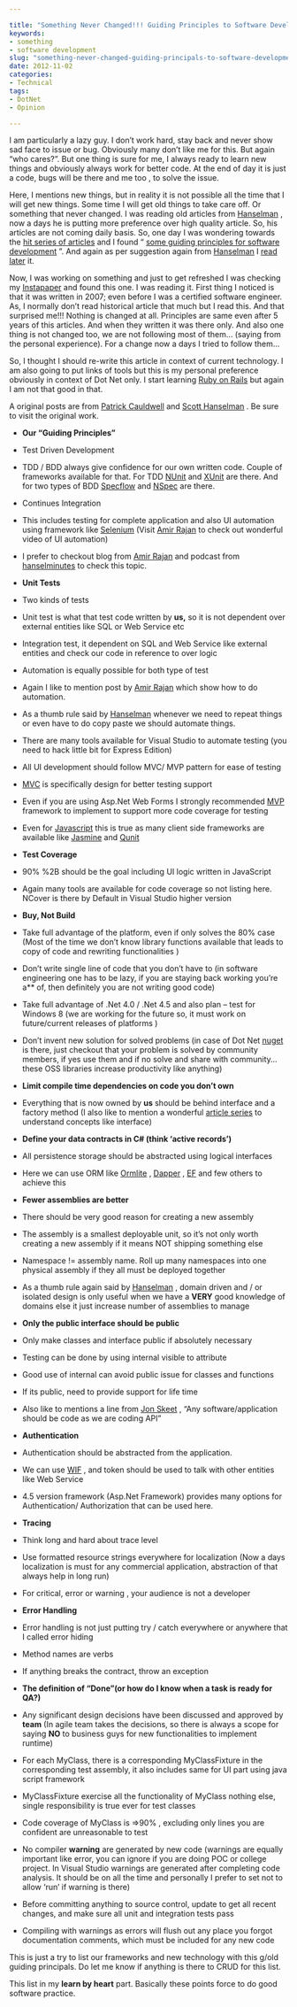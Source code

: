 ```yaml
---

title: "Something Never Changed!!! Guiding Principles to Software Development"
keywords:
- something
- software development
slug: "something-never-changed-guiding-principals-to-software-development"
date: 2012-11-02
categories:
- Technical
tags:
- DotNet
- Opinion

---
```

I am particularly a lazy guy. I don’t work hard, stay back and never show sad face to issue or bug. Obviously many don’t like me for this. But again “who cares?”. But one thing is sure for me, I always ready to learn new things and obviously always work for better code. At the end of day it is just a code, bugs will be there and me too , to solve the issue.

Here, I mentions new things, but in reality it is not possible all the time that I will get new things. Some time I will get old things to take care off. Or something that never changed. I was reading old articles from [Hanselman][1] , now a days he is putting more preference over high quality article. So, his articles are not coming daily basis. So, one day I was wondering towards the [hit series of articles][2] and I found “ [some guiding principles for software development][3] ”. And again as per suggestion again from [Hanselman][4] I [read later][5] it.


Now, I was working on something and just to get refreshed I was checking my [Instapaper][6] and found this one. I was reading it. First thing I noticed is that it was written in 2007; even before I was a certified software engineer. As, I normally don’t read historical article that much but I read this. And that surprised me!!! Nothing is changed at all. Principles are same even after 5 years of this articles. And when they written it was there only. And also one thing is not changed too, we are not following most of them… (saying from the personal experience). For a change now a days I tried to follow them…

 
So, I thought I should re-write this article in context of current technology. I am also going to put links of tools but this is my personal preference obviously in context of Dot Net only. I start learning [Ruby on Rails][7] but again I am not that good in that.

A original posts are from [Patrick Cauldwell][8] and [Scott Hanselman][3] . Be sure to visit the original work.


*   **Our “Guiding Principles”** 
*   Test Driven Development
*   TDD / BDD always give confidence for our own written code. Couple of frameworks available for that. For TDD [NUnit][9] and [XUnit][10] are there. And for two types of BDD [Specflow][11] and [NSpec][12] are there. 

*   Continues Integration
*   This includes testing for complete application and also UI automation using framework like [Selenium][13] (Visit [Amir Rajan][14] to check out wonderful video of UI automation) 
*   I prefer to checkout blog from [Amir Rajan][14] and podcast from [hanselminutes][15] to check this topic. 

*   **Unit Tests** 
*   Two kinds of tests
*   Unit test is what that test code written by **us,** so it is not dependent over external entities like SQL or Web Service etc 
*   Integration test, it dependent on SQL and Web Service like external entities and check our code in reference to over logic

*   Automation is equally possible for both type of test
*   Again I like to mention post by [Amir Rajan][14] which show how to do automation. 
*   As a thumb rule said by [Hanselman][4] whenever we need to repeat things or even have to do copy paste we should automate things. 
*   There are many tools available for Visual Studio to automate testing (you need to hack little bit for Express Edition)

*   All UI development should follow MVC/ MVP pattern for ease of testing
*   [MVC][16] is specifically design for better testing support 
*   Even if you are using Asp.Net Web Forms I strongly recommended [MVP][17] framework to implement to support more code coverage for testing 
*   Even for [Javascript][18] this is true as many client side frameworks are available like [Jasmine][19] and [Qunit][20] 

*   **Test Coverage** 
*   90% %2B should be the goal including UI logic written in JavaScript
*   Again many tools are available for code coverage so not listing here. NCover is there by Default in Visual Studio higher version

*   **Buy, Not Build** 
*   Take full advantage of the platform, even if only solves the 80% case (Most of the time we don’t know library functions available that leads to copy of code and rewriting functionalities )
*   Don’t write single line of code that you don’t have to (in software engineering one has to be lazy, if you are staying back working you’re a** of, then definitely you are not writing good code)
*   Take full advantage of .Net 4.0 / .Net 4.5 and also plan – test for Windows 8 (we are working for the future so, it must work on future/current releases of platforms )
*   Don’t invent new solution for solved problems (in case of Dot Net [nuget][21] is there, just checkout that your problem is solved by community members, if yes use them and if no solve and share with community… these OSS libraries increase productivity like anything) 

*   **Limit compile time dependencies on code you don’t own** 
*   Everything that is now owned by **us** should be behind interface and a factory method (I also like to mention a wonderful [article series][22] to understand concepts like interface) 

*   **Define your data contracts in C# (think ‘active records’)** 
*   All persistence storage should be abstracted using logical interfaces
*   Here we can use ORM like [Ormlite][23] , [Dapper][24] , [EF][25] and few others to achieve this 

*   **Fewer assemblies are better** 
*   There should be very good reason for creating a new assembly
*   The assembly is a smallest deployable unit, so it’s not only worth creating a new assembly if it means NOT shipping something else
*   Namespace != assembly name. Roll up many namespaces into one physical assembly if they all must be deployed together
*   As a thumb rule again said by [Hanselman][4] , domain driven and / or isolated design is only useful when we have a **VERY** good knowledge of domains else it just increase number of assemblies to manage 

*   **Only the public interface should be public** 
*   Only make classes and interface public if absolutely necessary
*   Testing can be done by using internal visible to attribute
*   Good use of internal can avoid public issue for classes and functions
*   If its public, need to provide support for life time
*   Also like to mentions a line from [Jon Skeet][26] , “Any software/application should be code as we are coding API” 

*   **Authentication** 
*   Authentication should be abstracted from the application.
*   We can use [WIF][27] , and token should be used to talk with other entities like Web Service 
*   4.5 version framework (Asp.Net Framework) provides many options for Authentication/ Authorization that can be used here.

*   **Tracing** 
*   Think long and hard about trace level
*   Use formatted resource strings everywhere for localization (Now a days localization is must for any commercial application, abstraction of that always help in long run)
*   For critical, error or warning , your audience is not a developer

*   **Error Handling** 
*   Error handling is not just putting try / catch everywhere or anywhere that I called error hiding
*   Method names are verbs
*   If anything breaks the contract, throw an exception

*   **The definition of “Done”(or how do I know when a task is ready for QA?)** 
*   Any significant design decisions have been discussed and approved by **team** (In agile team takes the decisions, so there is always a scope for saying **NO** to business guys for new functionalities to implement runtime) 
*   For each MyClass, there is a corresponding MyClassFixture in the corresponding test assembly, it also includes same for UI part using java script framework
*   MyClassFixture exercise all the functionality of MyClass nothing else, single responsibility is true ever for test classes
*   Code coverage of MyClass is =&gt;90% , excluding only lines you are confident are unreasonable to test
*   No compiler **warning** are generated by new code (warnings are equally important like error, you can ignore if you are doing POC or college project. In Visual Studio warnings are generated after completing code analysis. It should be on all the time and personally I prefer to set not to allow ‘run’ if warning is there) 
*   Before committing anything to source control, update to get all recent changes, and make sure all unit and integration tests pass
*   Compiling with warnings as errors will flush out any place you forgot documentation comments, which must be included for any new code

This is just a try to list our frameworks and new technology with this g/old guiding principals. Do let me know if anything is there to CRUD for this list.


This list in my **learn by heart** part. Basically these points force to do good software practice.

 [1]: http://www.hanselman.com
 [2]: http://www.hanselman.com/blog/GreatestHits.aspx
 [3]: http://www.hanselman.com/blog/SomeGuidingPrinciplesForSoftwareDevelopment.aspx
 [4]: http://www.hanselman.com/
 [5]: http://www.hanselman.com/blog/InstapaperDeliveredToYourKindleChangesHowYouConsumeWebContentPlusIFTTTBlogsAndMore.aspx
 [6]: http://www.instapaper.com
 [7]: http://rubyonrails.org/
 [8]: http://www.cauldwell.net/patrick/blog/ThisIBelieveTheDeveloperEdition.aspx
 [9]: http://www.nunit.org/
 [10]: http://xunit.codeplex.com/
 [11]: http://specflow.org
 [12]: http://nspec.org/
 [13]: http://seleniumhq.org/
 [14]: http://amirrajan.net/
 [15]: http://www.hanselminutes.com/339/continuous-delivery-with-jez-humble-and-martin-fowler
 [16]: http://asp.net/mvc
 [17]: http://webformsmvp.com/
 [18]: http://vanilla-js.com/
 [19]: http://pivotal.github.com/jasmine/
 [20]: http://qunitjs.com/
 [21]: http://nuget.org/
 [22]: http://simpleprogrammer.com/back-to-basics-series/
 [23]: https://github.com/ServiceStack/ServiceStack.OrmLite
 [24]: https://github.com/SamSaffron/dapper-dot-net
 [25]: http://msdn.microsoft.com/en-us/data/ef.aspx
 [26]: https://twitter.com/jonskeet
 [27]: http://msdn.microsoft.com/en-in/security/aa570351.aspx